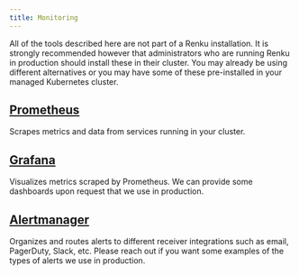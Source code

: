 ```yaml
---
title: Monitoring
---
```


All of the tools described here are not part of a Renku installation.
It is strongly recommended however that administrators who are running
Renku in production should install these in their cluster. You may already
be using different alternatives or you may have some of these pre-installed
in your managed Kubernetes cluster.

## [Prometheus](https://prometheus.io/)

Scrapes metrics and data from services running in your cluster.

## [Grafana](https://grafana.com/)

Visualizes metrics scraped by Prometheus. We can provide some dashboards
upon request that we use in production.

## [Alertmanager](https://github.com/prometheus/alertmanager)

Organizes and routes alerts to different receiver integrations
such as email, PagerDuty, Slack, etc. Please reach out if you want
some examples of the types of alerts we use in production.
